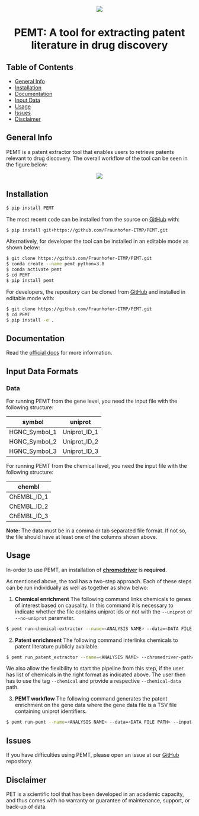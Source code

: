 <p align="center">
  <img src="../PET/docs/source/logoIME2.png">
</p>

<h1 align="center">
  PEMT: A tool for extracting patent literature in drug discovery
  <br/>

[comment]: <> (  <a href='https://travis-ci.com/github/hybrid-kg'>)

[comment]: <> (     <img src="https://travis-ci.com/hybrid-kg/clep.svg?branch=master" />)

[comment]: <> (  </a>)

[comment]: <> (  <a href='https://clep.readthedocs.io/en/latest/?badge=latest'>)

[comment]: <> (    <img src='https://readthedocs.org/projects/clep/badge/?version=latest' alt='Documentation Status' />)

[comment]: <> (  </a>)

[comment]: <> (  <a href="https://zenodo.org/badge/latestdoi/209278408">)

[comment]: <> (    <img src="https://zenodo.org/badge/209278408.svg" alt="DOI">)

[comment]: <> (  </a>)

[comment]: <> (  <a href="https://pypi.org/project/clep/">)

[comment]: <> (    <img src="https://img.shields.io/pypi/v/clep" alt="CLEP on PyPI">)

[comment]: <> (  </a>)

[comment]: <> (  <img src="https://img.shields.io/pypi/pyversions/clep" alt="CLEP Python versions">)

[comment]: <> (  <a href="https://github.com/Fraunhofer-ITMP/PET/blob/master/LICENSE">)

[comment]: <> (    <img src="https://img.shields.io/pypi/l/clep" alt="MIT">)

[comment]: <> (  </a>)
</h1>

## Table of Contents

* [General Info](#general-info)
* [Installation](#installation)
* [Documentation](#documentation)
* [Input Data](#input-data-formats)
* [Usage](#usage)
* [Issues](#issues)
* [Disclaimer](#disclaimer)

## General Info

PEMT is a patent extractor tool that enables users to retrieve patents relevant to drug discovery. The overall workflow of the tool can be seen in the figure below:

<p align="center">
  <img src="docs/source/framework.jpg">
</p>

## Installation

[comment]: <> (The code can be installed from [PyPI]&#40;https://pypi.org/project/clep/&#41; with:)

```bash
$ pip install PEMT
```

The most recent code can be installed from the source on [GitHub](https://github.com/Fraunhofer-ITMP/PEMT) with:

```bash
$ pip install git+https://github.com/Fraunhofer-ITMP/PEMT.git
```

Alternatively, for developer the tool can be installed in an editable mode as shown below:

```bash
$ git clone https://github.com/Fraunhofer-ITMP/PEMT.git
$ conda create --name pemt python=3.8
$ conda activate pemt
$ cd PEMT
$ pip install pemt
```

For developers, the repository can be cloned from [GitHub](https://github.com/Fraunhofer-ITMP/PEMT) and installed in editable mode with:

```bash
$ git clone https://github.com/Fraunhofer-ITMP/PEMT.git
$ cd PEMT
$ pip install -e .
```

## Documentation

Read the [official docs](https://pemt.readthedocs.io/en/latest/) for more information.

## Input Data Formats

### Data

For running PEMT from the gene level, you need the input file with the following structure:

| symbol | uniprot |
| ------ | -------- |
| HGNC_Symbol_1 | Uniprot_ID_1
| HGNC_Symbol_2 | Uniprot_ID_2
| HGNC_Symbol_3 | Uniprot_ID_3  

For running PEMT from the chemical level, you need the input file with the following structure:

| chembl |  
| ------ |
| ChEMBL_ID_1
| ChEMBL_ID_2
| ChEMBL_ID_3

**Note:** The data must be in a comma or tab separated file format. If not so, the file should have at least one of the columns shown above.


## Usage

In-order to use PEMT, an installation of [**chromedriver**](https://chromedriver.chromium.org/) is **required**.

As mentioned above, the tool has a two-step approach. Each of these steps can be run individually as well as together as show belwo:

1. **Chemical enrichment**
The following command links chemicals to genes of interest based on causality. In this command it is necessary to indicate whether the file contains uniprot ids or not with the `--uniprot` or `--no-uniprot` parameter.

```bash
$ pemt run-chemical-extractor --name=<ANALYSIS NAME> --data=<DATA FILE PATH> --input-type=<DATA FILE SEPARATOR> --uniprot

```

2. **Patent enrichment**
The following command interlinks chemicals to patent literature publicly available.

```bash
$ pemt run_patent_extractor --name=<ANALYSIS NAME> --chromedriver-path=<PATH TO CHROMEDRIVER> --os=<OS NAME> --no-chemical
```

We also allow the flexibility to start the pipeline from this step, if the user has list of chemicals in the right format as indicated above. The user then has to use the tag `--chemical` and provide a respective `--chemical-data` path.

3. **PEMT workflow**
The following command generates the patent enrichment on the gene data where the gene data file is a TSV file containing uniprot identifiers.

```bash
$ pemt run-pemt --name=<ANALYSIS NAME> --data=<DATA FILE PATH> --input-type=<DATA FILE SEPARATOR> --chromedriver-path=<PATH TO CHROMEDRIVER> --os=<OS NAME>
```

## Issues

If you have difficulties using PEMT, please open an issue at our [GitHub](https://github.com/Fraunhofer-ITMP/PEMT) repository.

[comment]: <> (### Citation)

[comment]: <> (If you have found PET useful in your work, please consider citing:)

[comment]: <> ([**CLEP: A Hybrid Data- and Knowledge- Driven Framework for Generating Patient Representations**]&#40;https://doi.org/10.1093/bioinformatics/btab340)

[comment]: <> (&#41;.<br />)

[comment]: <> (Bharadhwaj, V. S., Ali, M., Birkenbihl, C., Mubeen, S., Lehmann, J., Hofmann-Apitius, M., Hoyt, C. T., & Domingo-Fernandez, D. &#40;2020&#41;.<br />)

[comment]: <> (*Bioinformatics*, btab340. )

[comment]: <> (### Graphics)

[comment]: <> (The CLEP logo and framework graphic was designed by Carina Steinborn.)

## Disclaimer

PET is a scientific tool that has been developed in an academic capacity, and thus comes with no warranty or guarantee of maintenance, support, or back-up of data.
